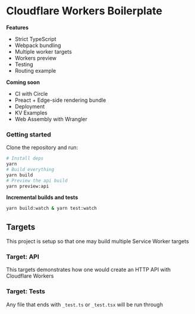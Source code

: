 # Cloudflare Workers Boilerplate

**Features**

- Strict TypeScript
- Webpack bundling
- Multiple worker targets
- Workers preview
- Testing
- Routing example

**Coming soon**

- CI with Circle
- Preact + Edge-side rendering bundle
- Deployment
- KV Examples
- Web Assembly with Wrangler

### Getting started

Clone the repository and run:

```bash
# Install deps
yarn
# Build everything
yarn build
# Preview the api build
yarn preview:api
```

**Incremental builds and tests**

```bash
yarn build:watch & yarn test:watch
```

## Targets

This project is setup so that one may build multiple Service Worker targets

### Target: API

This targets demonstrates how one would create an HTTP API with Cloudflare Workers

### Target: Tests

Any file that ends with `_test.ts` or `_test.tsx` will be run through
